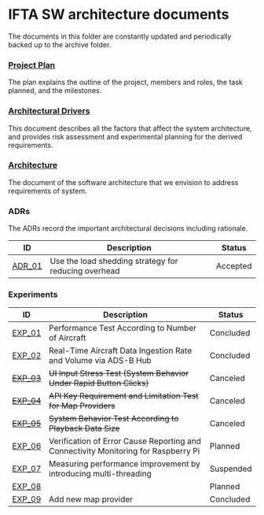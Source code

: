 # IFTA SW architecture documents

The documents in this folder are constantly updated and periodically backed up to the archive folder.

### [Project Plan](./project-plan.md)

The plan explains the outline of the project, members and roles, the task planned, and the milestones.

### [Architectural Drivers](./architectural-drivers.md)

This document describes all the factors that affect the system architecture, and provides risk assessment and experimental planning for the derived requirements.

### [Architecture](./architecture.md)

The document of the software architecture that we envision to address requirements of system.

### ADRs

The ADRs record the important architectural decisions including rationale.

| ID                                      | Description                                          | Status   |
| --------------------------------------- | ---------------------------------------------------- | -------- |
| [ADR_01](./ADRs/ADR01-load-shedding.md) | Use the load shedding strategy for reducing overhead | Accepted |

### Experiments

| ID                                                 | Description                                                  | Status    |
| -------------------------------------------------- | ------------------------------------------------------------ | --------- |
| [EXP_01](./experiments/exp01-aircraft-number.md)   | Performance Test According to Number of Aircraft             | Concluded |
| [EXP_02](./experiments/exp02-ingestion-rate.md)    | Real-Time Aircraft Data Ingestion Rate and Volume via ADS-B Hub | Concluded |
| [~~EXP_03~~](./experiments/exp03-stress-input.md)  | ~~UI Input Stress Test (System Behavior Under Rapid Button Clicks)~~ | Canceled  |
| [~~EXP_04~~](./experiments/exp04-map-api.md)       | ~~API Key Requirement and Limitation Test for Map Providers~~ | Canceled  |
| [~~EXP_05~~](./experiments/exp05-playback-size.md) | ~~System Behavior Test According to Playback Data Size~~     | Canceled  |
| [EXP_06](./experiments/exp06-pi-operation.md)      | Verification of Error Cause Reporting and Connectivity Monitoring for Raspberry Pi | Planned   |
| [EXP_07](./experiments/exp07-multi-thread.md)      | Measuring performance improvement by introducing multi-threading | Suspended |
| [EXP_08](./experiments/exp08-big-query.md)         |                                                              | Planned   |
| [EXP_09](./experiments/exp09-new-map.md)           | Add new map provider                                         | Concluded |
